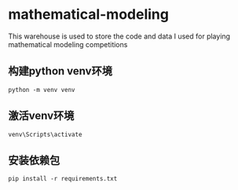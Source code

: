 <!--
 * @Date: 2025-02-27 18:22:43
 * @LastEditors: Aregene
 * @LastEditTime: 2025-02-27 18:36:24
-->
# mathematical-modeling
This warehouse is used to store the code and data I used for playing mathematical modeling competitions

## 构建python venv环境
```
python -m venv venv
```

## 激活venv环境
```
venv\Scripts\activate
```

## 安装依赖包
```
pip install -r requirements.txt
```